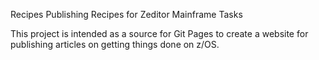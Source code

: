 Recipes
Publishing Recipes for Zeditor Mainframe Tasks

This project is intended as a source for Git Pages to create a website for publishing articles on getting things done on z/OS.
